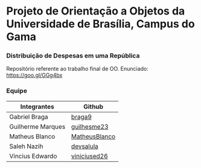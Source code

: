 # Projeto de Orientação a Objetos da Universidade de Brasília, Campus do Gama
### Distribuição de Despesas em uma República
Repositório referente ao trabalho final de OO. Enunciado: https://goo.gl/GGg4bx



### Equipe
Integrantes | Github
--------- | ------
Gabriel Braga    | [braga9](https://github.com/braga9) 
Guilherme Marques     | [guilhesme23](https://github.com/guilhesme23)
Matheus Blanco    | [MatheusBlanco](https://github.com/MatheusBlanco)
Saleh Nazih    | [devsalula](https://github.com/devsalula)
Vincius Edwardo  | [viniciused26](https://github.com/viniciused26)

